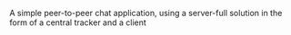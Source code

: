 A simple peer-to-peer chat application, using a server-full solution in the form of a central tracker and a client